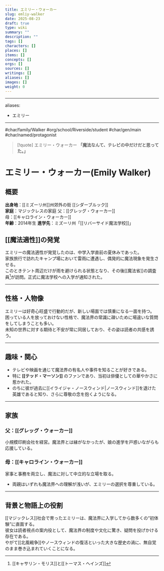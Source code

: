 ```yaml
---
title: エミリー・ウォーカー
slug: emliy-walker
date: 2025-08-23
draft: true
type: wiki
summary: ""
description: ""
tags: []
characters: []
places: []
items: []
concepts: []
orgs: []
sources: []
writings: []
aliases: []
images: []
weight: 0
---
```

---
aliases:
  - エミリー
---
#char/family/Walker #org/school/Riverside/student #char/gen/main #char/named/protagonist  

> [!quote] エミリー・ウォーカー
> **「魔法なんて、テレビの中だけだと思ってた。」**

# エミリー・ウォーカー(Emily Walker)

## 概要
**出身地**：[[ミズーリ州]]州郊外の街 [[シダーブルック]]  
**家庭**：マジックレスの家庭
父：[[グレッグ・ウォーカー]]  
母：[[キャロライン・ウォーカー]]  
**年齢**：2014年生
**進学先**：ミズーリ州「[[リバーサイド魔法学校]]」  

## [[魔法適性]]の発覚
エミリーの魔法適性が発覚したのは、中学入学直前の夏休みであった。  
家族旅行で訪れたキャンプ場において雷雨に遭遇し、偶発的に魔法現象を発生させる。  
このときテント周辺だけが雨を避けられる状態となり、その後[[魔法省]]の調査員[^1]が訪問。正式に魔法学校への入学が通知された。  

---

## 性格・人物像
エミリーは好奇心旺盛で行動的だが、新しい場面では慎重になる一面を持つ。  
困っている人を放っておけない性格で、魔法界の常識に疎いために場違いな質問をしてしまうことも多い。  
未知の世界に対する期待と不安が常に同居しており、その姿は読者の共感を誘う。  

---

## 趣味・関心
- テレビや映画を通じて魔法界の有名人や事件を知ることが好きである。  
- 特に **[[テッド・マーソン]]** のファンであり、当初は俳優としての華やかさに惹かれた。  
- のちに彼が過去に[[イライジャ・ノースウィンド|ノースウィンド]]を退けた英雄であると知り、さらに尊敬の念を抱くようになる。  

---

## 家族
### **父：[[グレッグ・ウォーカー]]** 

  小規模印刷会社を経営。魔法界とは縁がなかったが、娘の進学を戸惑いながらも応援している。 
  
### **母：[[キャロライン・ウォーカー]]**
  家事と事務を両立し、魔法に対して中立的な立場を取る。  
- 両親はいずれも魔法界への理解が浅いが、エミリーの選択を尊重している。  

---

## 背景と物語上の役割
[[マジックレス]]社会で育ったエミリーは、魔法界に入学してから数多くの“初体験”に直面する。  
彼女は読者視点の案内役として、魔法界の制度や文化に驚き、疑問を投げかける存在である。  
やがて[[北風戦争]]やノースウィンドの復活といった大きな歴史の渦に、無自覚のまま巻き込まれていくことになる。  

[^1]: [[キャサリン・モリス]]と[[トーマス・ヘインズ]]
